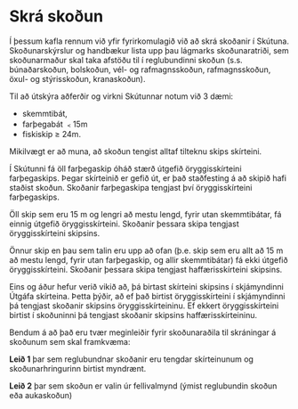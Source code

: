 # Skrá skoðun

Í þessum kafla rennum við yfir fyrirkomulagið við að skrá skoðanir í Skútuna.  Skoðunarskýrslur og handbækur lista upp þau lágmarks skoðunaratriði, sem skoðunarmaður skal taka afstöðu til í reglubundinni skoðun (s.s. búnaðarskoðun, bolskoðun, vél- og rafmagnsskoðun, rafmagnsskoðun, öxul- og stýrisskoðun, kranaskoðun).  

Til að útskýra aðferðir og virkni Skútunnar notum við 3 dæmi:
- skemmtibát, 
- farþegabát ﹤15m
- fiskiskip ≥ 24m.

Mikilvægt er að muna, að skoðun tengist alltaf tilteknu skips skírteini.

Í Skútunni fá öll farþegaskip óháð stærð útgefið öryggisskírteini farþegaskips.  Þegar skírteinið er gefið út, er það staðfesting á að skipið hafi staðist skoðun.  Skoðanir farþegaskipa tengjast því öryggisskírteini farþegaskips.

Öll skip sem eru 15 m og lengri að mestu lengd, fyrir utan skemmtibátar, fá einnig útgefið öryggisskírteini.  Skoðanir þessara skipa tengjast öryggisskírteini skipsins.

Önnur skip en þau sem talin eru upp að ofan (þ.e. skip sem eru allt að 15 m að mestu lengd, fyrir utan farþegaskip, og allir skemmtibátar) fá ekki útgefið öryggisskírteini.  Skoðanir þessara skipa tengjast haffærisskírteini skipsins.

Eins og áður hefur verið vikið að, þá birtast skírteini skipsins í skjámyndinni Útgáfa skírteina.  Þetta þýðir, að ef það birtist öryggisskírteini í skjámyndinni þá tengjast skoðanir skipsins öryggisskírteininu.  Ef ekkert öryggisskírteini birtist í skoðuninni þá tengjast skoðanir skipsins haffærisskírteininu.

Bendum á að það eru tvær meginleiðir fyrir skoðunaraðila til skráningar á skoðunum sem skal framkvæma:

**Leið 1** þar sem reglubundnar skoðanir eru tengdar skírteinunum og skoðunarhringurinn birtist myndrænt.

**Leið 2** þar sem skoðun er valin úr fellivalmynd (ýmist reglubundin skoðun eða aukaskoðun)